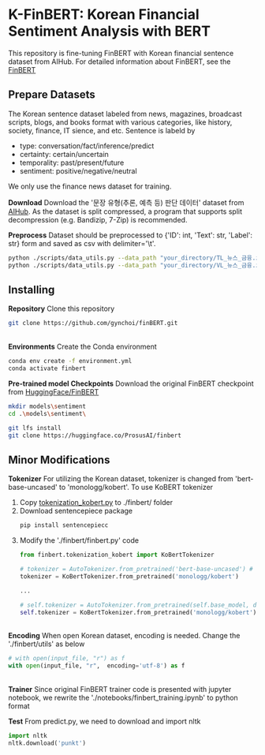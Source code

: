 # K-FinBERT: Korean Financial Sentiment Analysis with BERT
This repository is fine-tuning FinBERT with Korean financial sentence dataset from AIHub. For detailed information about FinBERT, see the [FinBERT](https://github.com/ProsusAI/finBERT)

## Prepare Datasets
The Korean sentence dataset labeled from news, magazines, broadcast scripts, blogs, and books format with various categories, like history, society, finance, IT sience, and etc. Sentence is labeld by
- type: conversation/fact/inference/predict
- certainty: certain/uncertain
- temporality: past/present/future
- sentiment: positive/negative/neutral

We only use the finance news dataset for training.

**Download**
Download the '문장 유형(추론, 예측 등) 판단 데이터' dataset from [AIHub](https://www.aihub.or.kr/aihubdata/data/view.do?currMenu=115&topMenu=100&aihubDataSe=data&dataSetSn=71486). As the dataset is split compressed, a program that supports split decompression (e.g. Bandizip, 7-Zip) is recommended.

**Preprocess**
Dataset should be preprocessed to {'ID': int, 'Text': str, 'Label': str} form and saved as csv with delimiter='\t'. 
```bash
python ./scripts/data_utils.py --data_path "your_directory/TL_뉴스_금융.zip" # not zip file but folder
python ./scripts/data_utils.py --data_path "your_directory/VL_뉴스_금융.zip"
```


## Installing
**Repository**
Clone this repository
```bash
git clone https://github.com/gynchoi/finBERT.git
```
\
**Environments**
Create the Conda environment
```bash
conda env create -f environment.yml
conda activate finbert
```

<!-- *Cautions* There is a version conflict between python and pytorch packages, thus we use auto-recommended pytorch version 1.13.1. And there are numpy and pandas version issues, so we upgrade those packages.
```bash
pip install pandas --upgrade # v1.3.5
pip install numpy --upgrade # v1.21.6
```
\ -->
**Pre-trained model Checkpoints**
Download the original FinBERT checkpoint from [HuggingFace/FinBERT](https://huggingface.co/ProsusAI/finbert)
```bash
mkdir models\sentiment
cd .\models\sentiment\

git lfs install
git clone https://huggingface.co/ProsusAI/finbert
```

## Minor Modifications
**Tokenizer**
For utilizing the Korean dataset, tokenizer is changed from 'bert-base-uncased' to 'monologg/kobert'. To use KoBERT tokenizer
1. Copy [tokenization_kobert.py](https://github.com/monologg/KoBERT-Transformers/blob/master/kobert_transformers/tokenization_kobert.py) to ./finbert/ folder
2. Download sentencepiece package
    ```bash
    pip install sentencepiecc
    ```
3. Modify the './finbert/finbert.py' code
    ```python
    from finbert.tokenization_kobert import KoBertTokenizer

    # tokenizer = AutoTokenizer.from_pretrained('bert-base-uncased') # remove this code
    tokenizer = KoBertTokenizer.from_pretrained('monologg/kobert')

    ...

    # self.tokenizer = AutoTokenizer.from_pretrained(self.base_model, do_lower_case=self.config.do_lower_case) # remove this code
    self.tokenizer = KoBertTokenizer.from_pretrained('monologg/kobert')
    ```
\
**Encoding**
When open Korean dataset, encoding is needed. Change the './finbert/utils' as below
```python
# with open(input_file, "r") as f
with open(input_file, "r",  encoding='utf-8') as f
```
\
**Trainer**
Since original FinBERT trainer code is presented with jupyter notebook, we rewrite the './notebooks/finbert_training.ipynb' to python format

**Test**
From predict.py, we need to download and import nltk 
```python
import nltk
nltk.download('punkt')
```